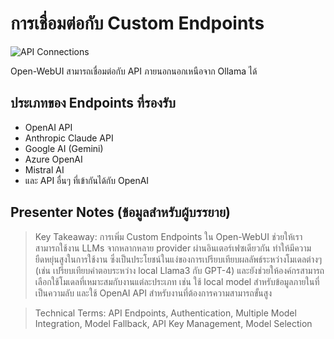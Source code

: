 # การเชื่อมต่อกับ Custom Endpoints

![API Connections](https://www.google.com/search?q=multiple+API+endpoints+connection+diagram&tbm=isch)

Open-WebUI สามารถเชื่อมต่อกับ API ภายนอกนอกเหนือจาก Ollama ได้

## ประเภทของ Endpoints ที่รองรับ
- OpenAI API
- Anthropic Claude API
- Google AI (Gemini)
- Azure OpenAI
- Mistral AI
- และ API อื่นๆ ที่เข้ากันได้กับ OpenAI

## Presenter Notes (ข้อมูลสำหรับผู้บรรยาย)

> Key Takeaway: การเพิ่ม Custom Endpoints ใน Open-WebUI ช่วยให้เราสามารถใช้งาน LLMs จากหลากหลาย provider ผ่านอินเตอร์เฟซเดียวกัน ทำให้มีความยืดหยุ่นสูงในการใช้งาน ซึ่งเป็นประโยชน์ในแง่ของการเปรียบเทียบผลลัพธ์ระหว่างโมเดลต่างๆ (เช่น เปรียบเทียบคำตอบระหว่าง local Llama3 กับ GPT-4) และยังช่วยให้องค์กรสามารถเลือกใช้โมเดลที่เหมาะสมกับงานแต่ละประเภท เช่น ใช้ local model สำหรับข้อมูลภายในที่เป็นความลับ และใช้ OpenAI API สำหรับงานที่ต้องการความสามารถขั้นสูง

> Technical Terms: API Endpoints, Authentication, Multiple Model Integration, Model Fallback, API Key Management, Model Selection
